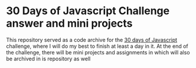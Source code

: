# 30 Days of Javascript Challenge answer and mini projects
This repository served as a code archive for the [30 days of Javascript](https://github.com/Asabeneh/30-Days-Of-JavaScript) challenge, where I will do my best to finish at least a day in it. At the end of the challenge, there will be mini projects and assignments in which will also be archived in is repository as well